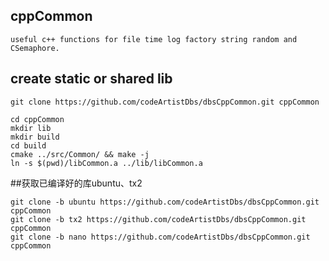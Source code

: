 ## cppCommon
```
useful c++ functions for file time log factory string random and CSemaphore.
```

## create static or shared lib
```
git clone https://github.com/codeArtistDbs/dbsCppCommon.git cppCommon

cd cppCommon 
mkdir lib 
mkdir build 
cd build 
cmake ../src/Common/ && make -j
ln -s $(pwd)/libCommon.a ../lib/libCommon.a
```

##获取已编译好的库ubuntu、tx2
```
git clone -b ubuntu https://github.com/codeArtistDbs/dbsCppCommon.git cppCommon
git clone -b tx2 https://github.com/codeArtistDbs/dbsCppCommon.git cppCommon
git clone -b nano https://github.com/codeArtistDbs/dbsCppCommon.git cppCommon
```